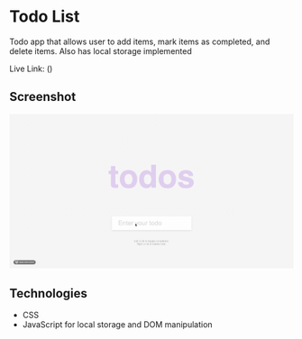 # Todo List

Todo app that allows user to add items, mark items as completed, and delete items. Also has local storage implemented

Live Link: ()

## Screenshot

![Example screenshot](./todo-list.gif)

## Technologies

- CSS
- JavaScript for local storage and DOM manipulation
